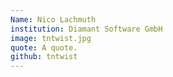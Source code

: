 ```yaml
---
Name: Nico Lachmuth
institution: Diamant Software GmbH
image: tntwist.jpg
quote: A quote.
github: tntwist
---
```

